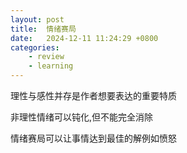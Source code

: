 ```yaml
---
layout: post
title:  情绪赛局
date:   2024-12-11 11:24:29 +0800
categories: 
    - review
    - learning
---
```


理性与感性并存是作者想要表达的重要特质

非理性情绪可以钝化,但不能完全消除

情绪赛局可以让事情达到最佳的解例如愤怒